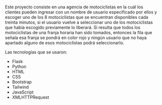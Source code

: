 Este proyecto consiste en una agencia de motociclistas en la cuál los clientes pueden ingresar con un nombre de usuario especificado por ellos y escoger uno de los 8 motociclistas que se encuentran disponibles cada treinta minutos, si el usuario vuelve a seleccionar uno de los motociclistas que había escogido  previamente lo liberará. Si resulta que todos los motociclistas de una franja horaria han sido tomados, entonces la fila que señala esa franja se pondrá en color rojo y ningún usuario que no haya apartado alguno de esos motociclistas podrá seleccionarlo.

Las tecnologías que se usaron:
  - Flask
  - Python
  - HTML
  - CSS
  - Bootstrap
  - Tailwind
  - JavaScript
  - XMLHTTPRequest
